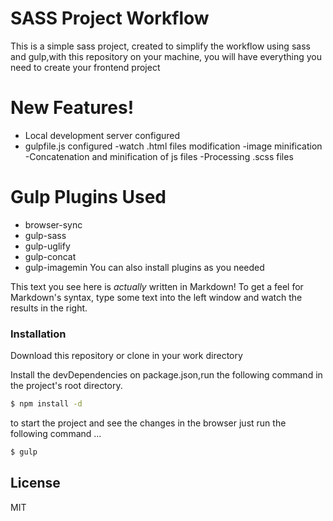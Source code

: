 # SASS Project Workflow

This is a simple sass project, created to simplify the workflow using sass and gulp,with this repository on your machine, you will have everything you need to create your frontend project

# New Features!

  - Local development server configured
  - gulpfile.js configured
        -watch .html files modification
        -image minification
        -Concatenation and minification of js files
        -Processing .scss files

# Gulp Plugins Used
- browser-sync
- gulp-sass
- gulp-uglify
- gulp-concat
- gulp-imagemin
You can also install plugins as you needed
  



This text you see here is *actually* written in Markdown! To get a feel for Markdown's syntax, type some text into the left window and watch the results in the right.

### Installation

Download this repository or clone in your work directory

Install the devDependencies on package.json,run the following command in the project's root directory.

```sh
$ npm install -d
```

to start the project and see the changes in the browser just run the following command ...

```sh
$ gulp
```

License
----

MIT
